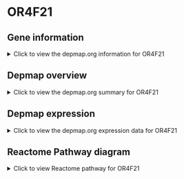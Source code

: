 <h1>OR4F21</h1>

<h2>Gene information</h2>
<details>
  <summary>Click to view the depmap.org information for OR4F21</summary>
  <iframe src="https://depmap.org/portal/gene/OR4F21?tab=about" style="border:none;width:100%;height:800px"></iframe>
</details>

<h2>Depmap overview</h2>
<details>
  <summary>Click to view the depmap.org summary for OR4F21</summary>
  <iframe src="https://depmap.org/portal/gene/OR4F21?tab=overview" style="border:none;width:100%;height:800px"></iframe>
</details>

<h2>Depmap expression</h2>
<details>
  <summary>Click to view the depmap.org expression data for OR4F21</summary>
  <iframe src="https://depmap.org/portal/gene/OR4F21?tab=characterization" style="border:none;width:100%;height:800px"></iframe>
</details>



<h2>Reactome Pathway diagram</h2>
<details>
  <summary>Click to view Reactome pathway for OR4F21</summary>
  <p>Olfactory Signaling Pathway</p>
  <iframe src="https://reactome.org/PathwayBrowser/#/R-HSA-381753" style="border:none;width:100%;height:800px"></iframe>
</details>



